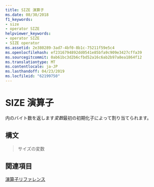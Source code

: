 ```yaml
---
title: SIZE 演算子
ms.date: 08/30/2018
f1_keywords:
- size
- operator SIZE
helpviewer_keywords:
- operator SIZE
- SIZE operator
ms.assetid: 2e380289-3ad7-4bf0-8b1c-75211f59e5c4
ms.openlocfilehash: ef2316794892dd0541e85bfa9c909e3427cffa39
ms.sourcegitcommit: 0ab61bc3d2b6cfbd52a16c6ab2b97a8ea1864f12
ms.translationtype: MT
ms.contentlocale: ja-JP
ms.lasthandoff: 04/23/2019
ms.locfileid: "62199750"
---
```

# <a name="operator-size"></a>SIZE 演算子

内のバイト数を返します*変数*最初の初期化子によって割り当てられます。

## <a name="syntax"></a>構文

> サイズの変数

## <a name="see-also"></a>関連項目

[演算子リファレンス](../../assembler/masm/operators-reference.md)<br/>